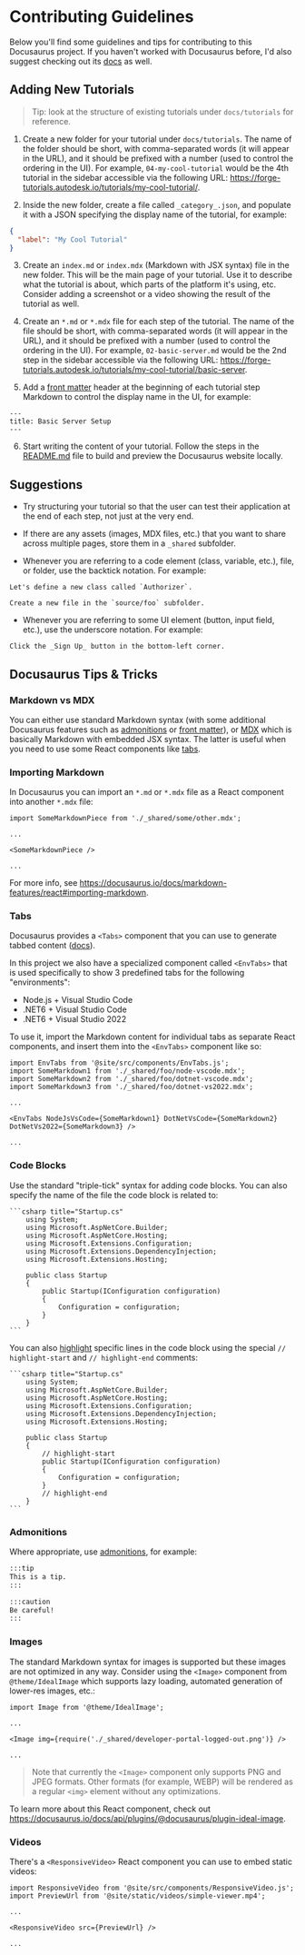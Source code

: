 # Contributing Guidelines

Below you'll find some guidelines and tips for contributing to this Docusaurus project.
If you haven't worked with Docusaurus before, I'd also suggest checking out its
[docs](https://docusaurus.io/docs) as well.

## Adding New Tutorials

> Tip: look at the structure of existing tutorials under `docs/tutorials` for reference.

1. Create a new folder for your tutorial under `docs/tutorials`. The name of the folder
should be short, with comma-separated words (it will appear in the URL), and it should
be prefixed with a number (used to control the ordering in the UI). For example,
`04-my-cool-tutorial` would be the 4th tutorial in the sidebar accessible via the following
URL: https://forge-tutorials.autodesk.io/tutorials/my-cool-tutorial/.

2. Inside the new folder, create a file called `_category_.json`, and populate it with
a JSON specifying the display name of the tutorial, for example:

```json
{
  "label": "My Cool Tutorial"
}
```

3. Create an `index.md` or `index.mdx` (Markdown with JSX syntax) file in the new folder.
This will be the main page of your tutorial. Use it to describe what the tutorial is about,
which parts of the platform it's using, etc. Consider adding a screenshot or a video
showing the result of the tutorial as well.

4. Create an `*.md` or `*.mdx` file for each step of the tutorial. The name of the file
should be short, with comma-separated words (it will appear in the URL), and it should
be prefixed with a number (used to control the ordering in the UI). For example,
`02-basic-server.md` would be the 2nd step in the sidebar accessible via the following
URL: https://forge-tutorials.autodesk.io/tutorials/my-cool-tutorial/basic-server.

5. Add a [front matter](https://docusaurus.io/docs/markdown-features#front-matter) header
at the beginning of each tutorial step Markdown to control the display name in the UI,
for example:

```
---
title: Basic Server Setup
---
```

6. Start writing the content of your tutorial. Follow the steps in the [README.md](./README.md) file
to build and preview the Docusaurus website locally.

## Suggestions

- Try structuring your tutorial so that the user can test their application at the end of each step,
not just at the very end.

- If there are any assets (images, MDX files, etc.) that you want to share across multiple pages,
store them in a `_shared` subfolder.

- Whenever you are referring to a code element (class, variable, etc.), file, or folder, use the
backtick notation. For example:

```
Let's define a new class called `Authorizer`.
```

```
Create a new file in the `source/foo` subfolder.
```

- Whenever you are referring to some UI element (button, input field, etc.), use the underscore
notation. For example:

```
Click the _Sign Up_ button in the bottom-left corner.
```

## Docusaurus Tips & Tricks

### Markdown vs MDX

You can either use standard Markdown syntax (with some additional Docusaurus features
such as [admonitions](https://docusaurus.io/docs/markdown-features/admonitions) or
[front matter](https://docusaurus.io/docs/markdown-features#front-matter)), or
[MDX](https://mdxjs.com) which is basically Markdown with embedded JSX syntax. The latter
is useful when you need to use some React components like [tabs](https://docusaurus.io/docs/markdown-features/tabs).

### Importing Markdown

In Docusaurus you can import an `*.md` or `*.mdx` file as a React component into another `*.mdx` file:

```mdx
import SomeMarkdownPiece from './_shared/some/other.mdx';

...

<SomeMarkdownPiece />

...
```

For more info, see https://docusaurus.io/docs/markdown-features/react#importing-markdown.

### Tabs

Docusaurus provides a `<Tabs>` component that you can use to generate tabbed content
([docs](https://docusaurus.io/docs/markdown-features/tabs)).

In this project we also have a specialized component called `<EnvTabs>` that is used
specifically to show 3 predefined tabs for the following "environments":

- Node.js + Visual Studio Code
- .NET6 + Visual Studio Code
- .NET6 + Visual Studio 2022

To use it, import the Markdown content for individual tabs as separate React components,
and insert them into the `<EnvTabs>` component like so:

```mdx
import EnvTabs from '@site/src/components/EnvTabs.js';
import SomeMarkdown1 from './_shared/foo/node-vscode.mdx';
import SomeMarkdown2 from './_shared/foo/dotnet-vscode.mdx';
import SomeMarkdown3 from './_shared/foo/dotnet-vs2022.mdx';

...

<EnvTabs NodeJsVsCode={SomeMarkdown1} DotNetVsCode={SomeMarkdown2} DotNetVs2022={SomeMarkdown3} />

...
```

### Code Blocks

Use the standard "triple-tick" syntax for adding code blocks. You can also specify the name
of the file the code block is related to:

    ```csharp title="Startup.cs"
        using System;
        using Microsoft.AspNetCore.Builder;
        using Microsoft.AspNetCore.Hosting;
        using Microsoft.Extensions.Configuration;
        using Microsoft.Extensions.DependencyInjection;
        using Microsoft.Extensions.Hosting;

        public class Startup
        {
            public Startup(IConfiguration configuration)
            {
                Configuration = configuration;
            }
        }
    ```

You can also [highlight](https://docusaurus.io/docs/markdown-features/code-blocks#highlighting-with-comments)
specific lines in the code block using the special `// highlight-start` and `// highlight-end` comments:

    ```csharp title="Startup.cs"
        using System;
        using Microsoft.AspNetCore.Builder;
        using Microsoft.AspNetCore.Hosting;
        using Microsoft.Extensions.Configuration;
        using Microsoft.Extensions.DependencyInjection;
        using Microsoft.Extensions.Hosting;

        public class Startup
        {
            // highlight-start
            public Startup(IConfiguration configuration)
            {
                Configuration = configuration;
            }
            // highlight-end
        }
    ```

### Admonitions

Where appropriate, use [admonitions](https://docusaurus.io/docs/markdown-features/admonitions),
for example:

```md
:::tip
This is a tip.
:::

:::caution
Be careful!
:::
```

### Images

The standard Markdown syntax for images is supported but these images are not optimized in any way.
Consider using the `<Image>` component from `@theme/IdealImage` which supports lazy loading, automated
generation of lower-res images, etc.:

```mdx
import Image from '@theme/IdealImage';

...

<Image img={require('./_shared/developer-portal-logged-out.png')} />

...
```

> Note that currently the `<Image>` component only supports PNG and JPEG formats. Other formats (for example, WEBP)
> will be rendered as a regular `<img>` element without any optimizations.

To learn more about this React component, check out https://docusaurus.io/docs/api/plugins/@docusaurus/plugin-ideal-image.

### Videos

There's a `<ResponsiveVideo>` React component you can use to embed static videos:

```mdx
import ResponsiveVideo from '@site/src/components/ResponsiveVideo.js';
import PreviewUrl from '@site/static/videos/simple-viewer.mp4';

...

<ResponsiveVideo src={PreviewUrl} />

...
```
